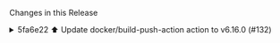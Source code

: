Changes in this Release

<details><summary>5fa6e22 ⬆️ Update docker/build-push-action action to v6.16.0 (#132)</summary>
⬆️ Update docker/build-push-action action to v6.16.0 (#132)

This PR contains the following updates:

| Package | Type | Update | Change |
|---|---|---|---|
|
[docker/build-push-action](https://redirect.github.com/docker/build-push-action)
| action | minor | `v6.15.0` -> `v6.16.0` |

---

### Release Notes

<details>
<summary>docker/build-push-action (docker/build-push-action)</summary>

###
[`v6.16.0`](https://redirect.github.com/docker/build-push-action/compare/v6.15.0...v6.16.0)

[Compare
Source](https://redirect.github.com/docker/build-push-action/compare/v6.15.0...v6.16.0)

</details>

---

### Configuration

📅 **Schedule**: Branch creation - At any time (no schedule defined),
Automerge - At any time (no schedule defined).

🚦 **Automerge**: Disabled by config. Please merge this manually once you
are satisfied.

♻ **Rebasing**: Whenever PR is behind base branch, or you tick the
rebase/retry checkbox.

🔕 **Ignore**: Close this PR and you won't be reminded about this update
again.

---

- [ ] <!-- rebase-check -->If you want to rebase/retry this PR, check
this box

---

This PR was generated by [Mend Renovate](https://mend.io/renovate/).
View the [repository job
log](https://developer.mend.io/github/L2jLiga/ha-addons).

<!--renovate-debug:eyJjcmVhdGVkSW5WZXIiOiIzOS4yNTcuMyIsInVwZGF0ZWRJblZlciI6IjM5LjI1Ny4zIiwidGFyZ2V0QnJhbmNoIjoibWFzdGVyIiwibGFiZWxzIjpbImRlcGVuZGVuY2llcyIsIm5vLXN0YWxlIl19-->

Co-authored-by: renovate[bot] <29139614+renovate[bot]@users.noreply.github.com></details>